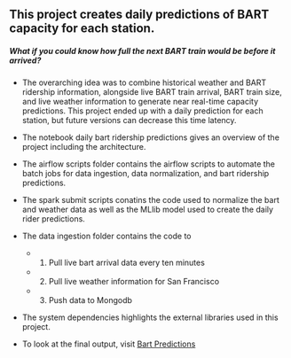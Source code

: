 ## This project creates daily predictions of BART capacity for each station.

##### What if you could know how full the next BART train would be before it arrived?
  - The overarching idea was to combine historical weather and BART ridership information, alongside live BART train arrival, BART train size, and live weather information to generate near real-time capacity predictions. This project ended up with a daily prediction for each station, but future versions can decrease this time latency.

- The notebook daily bart ridership predictions gives an overview of the project including the architecture.

- The airflow scripts folder contains the airflow scripts to automate the batch jobs for data ingestion, data normalization, and bart ridership predictions.

- The spark submit scripts conatins the code used to normalize the bart and weather data as well as the MLlib model used to create the daily rider predictions.

- The data ingestion folder contains the code to
  - 1) Pull live bart arrival data every ten minutes
  - 2) Pull live weather information for San Francisco
  - 3) Push data to Mongodb

- The system dependencies highlights the external libraries used in this project.

- To look at the final output, visit <a href="http://bart-capacity-predictions.com.s3-website-us-east-1.amazonaws.com/">Bart Predictions</a>


